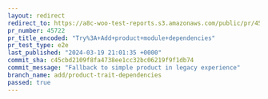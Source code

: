 ```yaml
---
layout: redirect
redirect_to: https://a8c-woo-test-reports.s3.amazonaws.com/public/pr/45722/e2e/index.html
pr_number: 45722
pr_title_encoded: "Try%3A+Add+product+module+dependencies"
pr_test_type: e2e
last_published: "2024-03-19 21:01:35 +0000"
commit_sha: c45cbd2109f8fa4738ee1cc32bc06219f9f1db74
commit_message: "Fallback to simple product in legacy experience"
branch_name: add/product-trait-dependencies
passed: true
---
```


